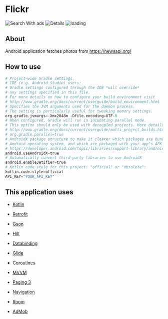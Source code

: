 # Flickr
![Search With ads](https://user-images.githubusercontent.com/22428532/152683306-350a7bfa-6b77-4091-9a61-ccfe91fdabff.jpg)
![Details](https://user-images.githubusercontent.com/22428532/152683317-37a1fe6d-ffc5-4276-9916-ef10b36c6d16.jpg)
![loading](https://user-images.githubusercontent.com/22428532/152683336-50db336a-52a0-47b1-a4ec-b2061c9b6876.jpg)

## About
Android application fetches photos from https://newsapi.org/

## How to use

```python
# Project-wide Gradle settings.
# IDE (e.g. Android Studio) users:
# Gradle settings configured through the IDE *will override*
# any settings specified in this file.
# For more details on how to configure your build environment visit
# http://www.gradle.org/docs/current/userguide/build_environment.html
# Specifies the JVM arguments used for the daemon process.
# The setting is particularly useful for tweaking memory settings.
org.gradle.jvmargs=-Xmx2048m -Dfile.encoding=UTF-8
# When configured, Gradle will run in incubating parallel mode.
# This option should only be used with decoupled projects. More details, visit
# http://www.gradle.org/docs/current/userguide/multi_project_builds.html#sec:decoupled_projects
# org.gradle.parallel=true
# AndroidX package structure to make it clearer which packages are bundled with the
# Android operating system, and which are packaged with your app"s APK
# https://developer.android.com/topic/libraries/support-library/androidx-rn
android.useAndroidX=true
# Automatically convert third-party libraries to use AndroidX
android.enableJetifier=true
# Kotlin code style for this project: "official" or "obsolete":
kotlin.code.style=official
API_KEY="YOUR_API_KEY"
```

## This application uses
*  [Kotlin](https://kotlinlang.org/)

*  [Retrofit](https://square.github.io/retrofit/)

*  [Gson](https://github.com/google/gson)

*  [Hilt](https://developer.android.com/training/dependency-injection/hilt-android)

*  [Databinding](https://developer.android.com/topic/libraries/data-binding)

*  [Glide](https://github.com/bumptech/glide)

*  [Coroutines](https://developer.android.com/kotlin/coroutines)

*  [MVVM](https://developer.android.com/topic/libraries/architecture/viewmodel)

*  [Paging 3](https://developer.android.com/topic/libraries/architecture/paging/v3-overview)

*  [Navigation](https://developer.android.com/guide/navigation)

*  [Room](https://developer.android.com/training/data-storage/room)

*  [AdMob](https://apps.admob.com/)



